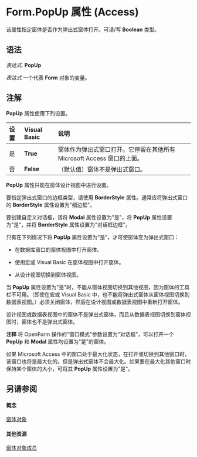 
# Form.PopUp 属性 (Access)

该属性指定窗体是否作为弹出式窗体打开。可读/写  **Boolean** 类型。


## 语法

 _表达式_. **PopUp**

 _表达式_ 一个代表 **Form** 对象的变量。


## 注解

 **PopUp** 属性使用下列设置。



|**设置**|**Visual Basic**|**说明**|
|:-----|:-----|:-----|
|是|**True**|窗体作为弹出式窗口打开。它停留在其他所有 Microsoft Access 窗口的上面。|
|否|**False**|（默认值）窗体不是弹出式窗口。|
 **PopUp** 属性只能在窗体设计视图中进行设置。

要指定弹出式窗口的边框类型，请使用  **BorderStyle** 属性。通常应将弹出式窗口的 **BorderStyle** 属性设置为"细边框"。

要创建自定义对话框，请将  **Modal** 属性设置为"是"，将 **PopUp** 属性设置为"是"，并将 **BorderStyle** 属性设置为"对话框边框"。

只有在下列情况下将  **PopUp** 属性设置为"是"，才可使窗体变为弹出式窗口：


- 在数据库窗口的窗体视图中打开窗体。
    
- 使用宏或 Visual Basic 在窗体视图中打开窗体。
    
- 从设计视图切换到窗体视图。
    
当  **PopUp** 属性设置为"是"时，不能从窗体视图切换到其他视图，因为窗体的工具栏不可用。（即使在宏或 Visual Basic 中，也不能将弹出式窗体从窗体视图切换到数据表视图。）必须关闭窗体，然后在设计视图或数据表视图中重新打开窗体。

设计视图或数据表视图中的窗体不是弹出式窗体，而且从数据表视图切换到窗体视图时，窗体也不是弹出式窗体。


 **注释**  将 OpenForm 操作的"窗口模式"参数设置为"对话框"，可以打开一个  **PopUp** 和 **Modal** 属性均设置为"是"的窗体。

如果 Microsoft Access 中的窗口处于最大化状态，在打开或切换到其他窗口时，该窗口也将是最大化的。但是弹出式窗体不会最大化。如果要在最大化其他窗口时保持某个窗体的大小，可将其  **PopUp** 属性设置为"是"。


## 另请参阅


#### 概念


[窗体对象](72ef9219-142b-b690-b696-3eba9a5d4522.md)
#### 其他资源


[窗体对象成员](e1976b58-28ca-8f76-cdf3-6732cb06ce6c.md)